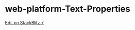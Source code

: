 # web-platform-Text-Properties

[Edit on StackBlitz ⚡️](https://stackblitz.com/edit/web-platform-xvny1o)